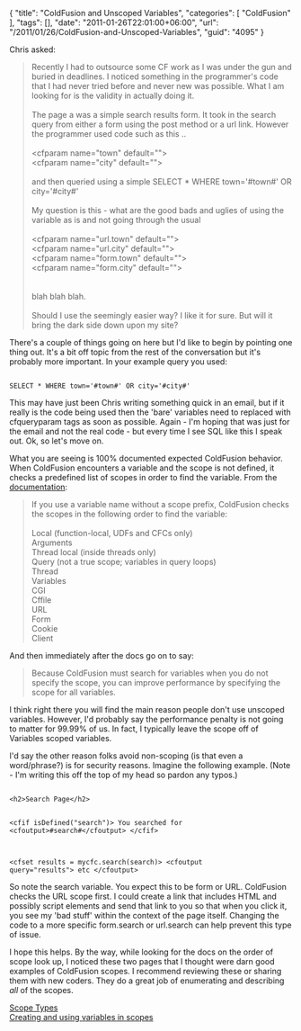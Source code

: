 {
	"title": "ColdFusion and Unscoped Variables",
	"categories": [
		"ColdFusion"
	],
	"tags": [],
	"date": "2011-01-26T22:01:00+06:00",
	"url": "/2011/01/26/ColdFusion-and-Unscoped-Variables",
	"guid": "4095"
}

Chris asked:

<p/>

<blockquote>
Recently I had to outsource some CF work as I was under the gun and buried in deadlines.  I noticed something in the programmer's code that I had never tried before and never new was possible.  What I am looking for is the validity in actually doing it.
<br/><br/>
The page a was a simple search results form.  It took in the search query from either a form using the post method or a url link.  However the programmer used code such as this ..
<br/><br/>
&lt;cfparam name="town" default=""&gt;<br/>
&lt;cfparam name="city" default=""&gt;
<br/><br/>
and then queried using a simple SELECT * WHERE town='#town#' OR city='#city#'
<br/><br/>
My question is this - what are the good bads and uglies of using the variable as is and not going through the usual
<br/><br/>
&lt;cfparam name="url.town" default=""&gt;<br/>
&lt;cfparam name="url.city" default=""&gt;<br/>
&lt;cfparam name="form.town" default=""&gt;<br/>
&lt;cfparam name="form.city" default=""&gt;<br/>
<br/><br/>
blah blah blah.
<br/><br/>
Should I use the seemingly easier way?  I like it for sure.  But will it bring the dark side down upon my site?
</blockquote>
<!--more-->
<p/>

There's a couple of things going on here but I'd like to begin by pointing one thing out. It's a bit off topic from the rest of the conversation but it's probably more important. In your example query you used:

<p/>

<code>
SELECT * WHERE town='#town#' OR city='#city#'
</code>

<p/>

This may have just been Chris writing something quick in an email, but if it really is the code being used then the 'bare' variables need to replaced with cfqueryparam tags as soon as possible. Again - I'm hoping that was just for the email and not the real code - but every time I see SQL like this I speak out. Ok, so let's move on.

<p/>

What you are seeing is 100% documented expected ColdFusion behavior. When ColdFusion encounters a variable and the scope is not defined, it checks a predefined list of scopes in order to find the variable. From the <a href="http://help.adobe.com/en_US/ColdFusion/9.0/Developing/WSc3ff6d0ea77859461172e0811cbec09af4-7fdf.html">documentation</a>:

<p/>

<blockquote>
If you use a variable name without a scope prefix, ColdFusion checks the scopes in the following order to find the variable:
<br/><br/>
Local (function-local, UDFs and CFCs only)<br/>
Arguments<br/>
Thread local (inside threads only)<br/>
Query (not a true scope; variables in query loops)<br/>
Thread<br/>
Variables<br/>
CGI<br/>
Cffile<br/>
URL<br/>
Form<br/>
Cookie<br/>
Client<br/>
</blockquote>

<p/>

And then immediately after the docs go on to say:

<p/>

<blockquote>
Because ColdFusion must search for variables when you do not specify the scope, you can improve performance by specifying the scope for all variables.
</blockquote>

<p/>

I think right there you will find the main reason people don't use unscoped variables. However, I'd probably say the performance penalty is not going to matter for 99.99% of us. In fact, I typically leave the scope off of Variables scoped variables. 

<p/>

I'd say the other reason folks avoid non-scoping (is that even a word/phrase?) is for security reasons. Imagine the following example. (Note - I'm writing this off the top of my head so pardon any typos.)

<p/>

<code>
&lt;h2&gt;Search Page&lt;/h2&gt;

&lt;cfif isDefined("search")&gt;
You searched for &lt;cfoutput&gt;#search#&lt;/cfoutput&gt;
&lt;/cfif&gt;

&lt;cfset results = mycfc.search(search)&gt;
&lt;cfoutput query="results"&gt;
etc
&lt;/cfoutput&gt;
</code>

<p/>

So note the search variable. You expect this to be form or URL. ColdFusion checks the URL scope first. I could create a link that includes HTML and possibly script elements and send that link to you so that when you click it, you see my 'bad stuff' within the context of the page itself. Changing the code to a more specific form.search or url.search can help prevent this type of issue. 

<p/>

I hope this helps. By the way, while looking for the docs on the order of scope look up, I noticed these two pages that I thought were darn good examples of ColdFusion scopes. I recommend reviewing these or sharing them with new coders. They do a great job of enumerating and describing <i>all</i> of the scopes.

<p/>

<a href="http://help.adobe.com/en_US/ColdFusion/9.0/Developing/WSc3ff6d0ea77859461172e0811cbec09af4-7ff1.html">Scope Types</a><br/>
<a href="http://help.adobe.com/en_US/ColdFusion/9.0/Developing/WSc3ff6d0ea77859461172e0811cbec22c24-7fd0.html">Creating and using variables in scopes</a>